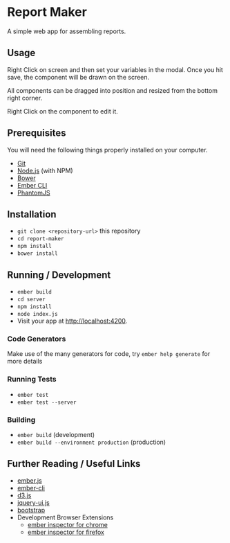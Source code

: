 # Report Maker

A simple web app for assembling reports.

## Usage

Right Click on screen and then set your variables in the modal. Once you hit save, the component will be drawn on the screen.

All components can be dragged into position and resized from the bottom right corner.

Right Click on the component to edit it.

## Prerequisites

You will need the following things properly installed on your computer.

* [Git](https://git-scm.com/)
* [Node.js](https://nodejs.org/) (with NPM)
* [Bower](https://bower.io/)
* [Ember CLI](https://ember-cli.com/)
* [PhantomJS](http://phantomjs.org/)

## Installation

* `git clone <repository-url>` this repository
* `cd report-maker`
* `npm install`
* `bower install`

## Running / Development

* `ember build`
* `cd server`
* `npm install`
* `node index.js`
* Visit your app at [http://localhost:4200](http://localhost:4200).

### Code Generators

Make use of the many generators for code, try `ember help generate` for more details

### Running Tests

* `ember test`
* `ember test --server`

### Building

* `ember build` (development)
* `ember build --environment production` (production)

## Further Reading / Useful Links

* [ember.js](http://emberjs.com/)
* [ember-cli](https://ember-cli.com/)
* [d3.js](https://d3js.org/)
* [jquery-ui.js](https://jqueryui.com/)
* [bootstrap](http://getbootstrap.com/)
* Development Browser Extensions
  * [ember inspector for chrome](https://chrome.google.com/webstore/detail/ember-inspector/bmdblncegkenkacieihfhpjfppoconhi)
  * [ember inspector for firefox](https://addons.mozilla.org/en-US/firefox/addon/ember-inspector/)

